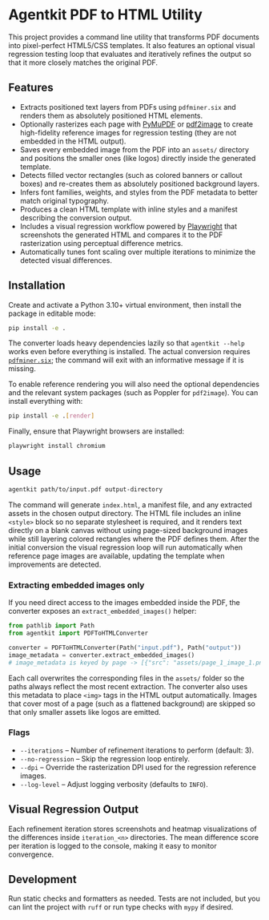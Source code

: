 # Agentkit PDF to HTML Utility

This project provides a command line utility that transforms PDF documents into pixel-perfect HTML5/CSS templates. It also features an optional visual regression testing loop that evaluates and iteratively refines the output so that it more closely matches the original PDF.

## Features

- Extracts positioned text layers from PDFs using `pdfminer.six` and renders them as absolutely positioned HTML elements.
- Optionally rasterizes each page with [PyMuPDF](https://pymupdf.readthedocs.io/) or [pdf2image](https://github.com/Belval/pdf2image) to create high-fidelity reference images for regression testing (they are not embedded in the HTML output).
- Saves every embedded image from the PDF into an `assets/` directory and positions the smaller ones (like logos) directly inside the generated template.
- Detects filled vector rectangles (such as colored banners or callout boxes) and re-creates them as absolutely positioned background layers.
- Infers font families, weights, and styles from the PDF metadata to better match original typography.
- Produces a clean HTML template with inline styles and a manifest describing the conversion output.
- Includes a visual regression workflow powered by [Playwright](https://playwright.dev/python/) that screenshots the generated HTML and compares it to the PDF rasterization using perceptual difference metrics.
- Automatically tunes font scaling over multiple iterations to minimize the detected visual differences.

## Installation

Create and activate a Python 3.10+ virtual environment, then install the package in editable mode:

```bash
pip install -e .
```

The converter loads heavy dependencies lazily so that `agentkit --help` works even before everything is installed. The actual
conversion requires [`pdfminer.six`](https://github.com/pdfminer/pdfminer.six); the command will exit with an informative
message if it is missing.

To enable reference rendering you will also need the optional dependencies and the relevant system packages (such as Poppler for `pdf2image`). You can install everything with:

```bash
pip install -e .[render]
```

Finally, ensure that Playwright browsers are installed:

```bash
playwright install chromium
```

## Usage

```bash
agentkit path/to/input.pdf output-directory
```

The command will generate `index.html`, a manifest file, and any extracted assets in the chosen output directory. The HTML file includes an inline `<style>` block so no separate stylesheet is required, and it renders text directly on a blank canvas without using page-sized background images while still layering colored rectangles where the PDF defines them. After the initial conversion the visual regression loop will run automatically when reference page images are available, updating the template when improvements are detected.

### Extracting embedded images only

If you need direct access to the images embedded inside the PDF, the converter exposes an `extract_embedded_images()` helper:

```python
from pathlib import Path
from agentkit import PDFToHTMLConverter

converter = PDFToHTMLConverter(Path("input.pdf"), Path("output"))
image_metadata = converter.extract_embedded_images()
# image_metadata is keyed by page -> [{"src": "assets/page_1_image_1.png", "left": 42.0, "top": 18.0, ...}, ...]
```

Each call overwrites the corresponding files in the `assets/` folder so the paths always reflect the most recent extraction. The converter also uses this metadata to place `<img>` tags in the HTML output automatically. Images that cover most of a page (such as a flattened background) are skipped so that only smaller assets like logos are emitted.

### Flags

- `--iterations` – Number of refinement iterations to perform (default: 3).
- `--no-regression` – Skip the regression loop entirely.
- `--dpi` – Override the rasterization DPI used for the regression reference images.
- `--log-level` – Adjust logging verbosity (defaults to `INFO`).

## Visual Regression Output

Each refinement iteration stores screenshots and heatmap visualizations of the differences inside `iteration_<n>` directories. The mean difference score per iteration is logged to the console, making it easy to monitor convergence.

## Development

Run static checks and formatters as needed. Tests are not included, but you can lint the project with `ruff` or run type checks with `mypy` if desired.
